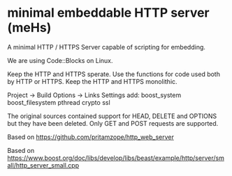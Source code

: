 # minimal embeddable HTTP server (meHs)
A minimal HTTP / HTTPS Server capable of scripting for embedding. 

We are using Code::Blocks on Linux.

Keep the HTTP and HTTPS sperate. Use the functions for code used both by HTTP or HTTPS. Keep the HTTP and HTTPS monolithic.

Project -> Build Options -> Links Settings add: boost_system boost_filesystem pthread crypto ssl

The original sources contained support for HEAD, DELETE and OPTIONS but they have been deleted. Only GET and POST requests are supported.

Based on https://github.com/pritamzope/http_web_server

Based on https://www.boost.org/doc/libs/develop/libs/beast/example/http/server/small/http_server_small.cpp

